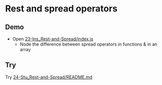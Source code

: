 # Rest and spread operators

## Demo

* Open [23-Ins_Rest-and-Spread/index.js](../activities/23-Ins_Rest-and-Spread/index.js)
  * Node the difference between spread operators in functions & in an array

## Try

Try [24-Stu_Rest-and-Spread/README.md](../activities/24-Stu_Rest-and-Spread/README.md)


